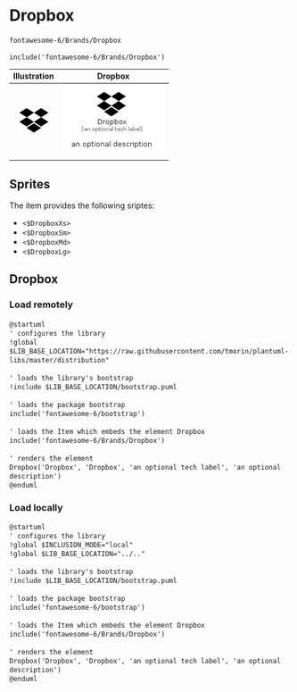# Dropbox


```text
fontawesome-6/Brands/Dropbox
```

```text
include('fontawesome-6/Brands/Dropbox')
```



| Illustration | Dropbox |
| :---: | :---: |
| ![illustration for Illustration](../../fontawesome-6/Brands/Dropbox.png) | ![illustration for Dropbox](../../fontawesome-6/Brands/Dropbox.Local.png) |



## Sprites
The item provides the following sriptes:

- `<$DropboxXs>`
- `<$DropboxSm>`
- `<$DropboxMd>`
- `<$DropboxLg>`





## Dropbox

### Load remotely
```plantuml
@startuml
' configures the library
!global $LIB_BASE_LOCATION="https://raw.githubusercontent.com/tmorin/plantuml-libs/master/distribution"

' loads the library's bootstrap
!include $LIB_BASE_LOCATION/bootstrap.puml

' loads the package bootstrap
include('fontawesome-6/bootstrap')

' loads the Item which embeds the element Dropbox
include('fontawesome-6/Brands/Dropbox')

' renders the element
Dropbox('Dropbox', 'Dropbox', 'an optional tech label', 'an optional description')
@enduml
```

### Load locally
```plantuml
@startuml
' configures the library
!global $INCLUSION_MODE="local"
!global $LIB_BASE_LOCATION="../.."

' loads the library's bootstrap
!include $LIB_BASE_LOCATION/bootstrap.puml

' loads the package bootstrap
include('fontawesome-6/bootstrap')

' loads the Item which embeds the element Dropbox
include('fontawesome-6/Brands/Dropbox')

' renders the element
Dropbox('Dropbox', 'Dropbox', 'an optional tech label', 'an optional description')
@enduml
```

